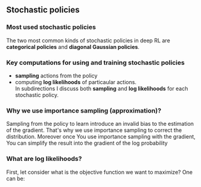 ## Stochastic policies
### Most used stochastic policies
The two most common kinds of stochastic policies in deep RL are __categorical policies__ and
__diagonal Gaussian policies__.
### Key computations for using and training stochastic policies
* __sampling__ actions from the policy
* computing __log likelihoods__ of particaular actions.  
In subdirections I discuss both __sampling__ and __log likelihoods__ for each stochastic policy.

### Why we use __importance sampling__ (approximation)?
Sampling from the policy to learn introduce an invalid bias to the
estimation of the gradient. That's why we use importance sampling to correct the distribution. Moreover once You use importance sampling
with the gradient, You can simplify the result into the gradient of
the log probability

### What are __log likelihoods__?
First, let consider what is the objective function we want to maximize? One can be:
 